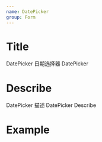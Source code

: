 ```yaml
---
name: DatePicker
group: Form
---
```


# Title

DatePicker 日期选择器
DatePicker

# Describe

DatePicker 描述
DatePicker Describe

# Example
